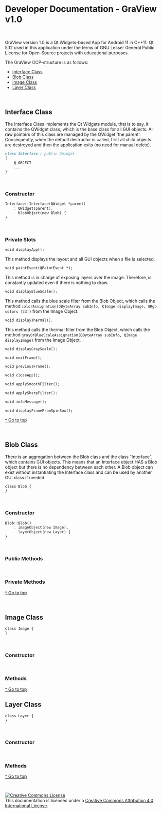 # Developer Documentation - GraView v1.0

&nbsp;

GraView version 1.0 is a Qt Widgets-based App for Android 11 in C++11. Qt 5.12 used in this application under the terms of GNU Lesser General Public License for Open-Source projects with educational purposes.

The GraView OOP-structure is as follows:

- <a href="#interface-class">Interface Class</a>
- <a href="#blob-class">Blob Class</a>
- <a href="#image-class">Image Class</a>
- <a href="#layer-class">Layer Class</a>

&nbsp;

## Interface Class

The Interface Class implements the Qt Widgets module, that is to say, it contains the QWidget class, which is the base class for all GUI objects. All raw pointers of this class are managed by the QWidget 'the parent'. Consequently, when the default destructor is called, first all child objects are destroyed and then the application exits (no need for manual delete).

```markdown
class Interface : public QWidget
{
    Q_OBJECT
    ...
}
```
&nbsp;
### Constructor

```markdown
Interface::Interface(QWidget *parent)
    : QWidget(parent),
      blobObject(new Blob) {
}
```

&nbsp;
### Private Slots

```markdown
void displayApp();    
```

This method displays the layout and all GUI objects when a file is selected.

```markdown
void paintEvent(QPaintEvent *);
```

This method is in charge of exposing layers over the image. Therefore, is constantly updated even if there is nothing to draw.

```markdown
void displayBlueScale();
```

This method calls the blue scale filter from the Blob Object, which calls the method ```colorAssignation(QByteArray subInfo, QImage displayImage, QRgb colors [33])``` from the Image Object.
  
```markdown
void displayThermal();
```
This method calls the thermal filter from the Blob Object, which calls the method ```grayOrBlueScaleAssignation(QByteArray subInfo, QImage displayImage)``` from the Image Object.

```markdown
void displayGrayScale();
```

```markdown
void nextFrame();
```

```markdown
void previousFrame();
```

```markdown
void closeApp();
```

```markdown
void applySmoothFilter();
```

```markdown
void applySharpFilter();
```

```markdown
void infoMessage();
```

```markdown
void displayFrameFromSpinBox();
```

<a href="#developer-documentation---graview-v10">^ Go to top</a>

&nbsp;

## Blob Class

There is an aggregation between the Blob class and the class "Interface", which contains GUI objects. This means that an Interface object HAS a Blob object but there is no dependency between each other. A Blob object can exist without instantiating the Interface class and can be used by another GUI class if needed.

```markdown
class Blob {
}
```

&nbsp;
### Constructor

```markdown
Blob::Blob()
    : imageObject(new Image),
      layerObject(new Layer) {
}
```

&nbsp;
### Public Methods

&nbsp;
### Private Methods

<a href="#developer-documentation---graview-v10">^ Go to top</a>

&nbsp;

## Image Class

```markdown
class Image {
}
```

&nbsp;
### Constructor

&nbsp;
### Methods

<a href="#developer-documentation---graview-v10">^ Go to top</a>

## Layer Class

```markdown
class Layer {
}
```

&nbsp;
### Constructor

&nbsp;
### Methods

<a href="#developer-documentation---graview-v10">^ Go to top</a>

&nbsp;


<a rel="license" href="http://creativecommons.org/licenses/by/4.0/"><img alt="Creative Commons License" style="border-width:0" src="https://i.creativecommons.org/l/by/4.0/88x31.png" /></a><br />This documentation is licensed under a <a rel="license" href="http://creativecommons.org/licenses/by/4.0/">Creative Commons Attribution 4.0 International License</a>.

